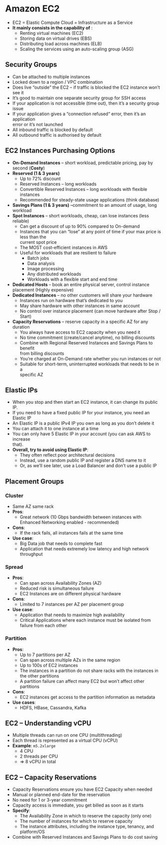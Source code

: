 # Amazon EC2  
- EC2 = Elastic Compute Cloud = Infrastructure as a Service  
- **It mainly consists in the capability of** :  
	- Renting virtual machines (EC2)  
	- Storing data on virtual drives (EBS)  
	- Distributing load across machines (ELB)  
	- Scaling the services using an auto-scaling group (ASG)

## Security Groups  
- Can be attached to multiple instances  
- Locked down to a region / VPC combination  
- Does live “outside” the EC2 – if traffic is blocked the EC2 instance won’t see it  
- It’s good to maintain one separate security group for SSH access  
- If your application is not accessible (time out), then it’s a security group issue  
- If your application gives a “connection refused“ error, then it’s an application  
error or it’s not launched  
- All inbound traffic is blocked by default  
- All outbound traffic is authorised by default

## EC2 Instances Purchasing Options  
- **On-Demand Instances** – short workload, predictable pricing, pay by second  (**Costy**)
- **Reserved (1 & 3 years)**
	- Up to 72% discount
	- Reserved Instances – long workloads  
	- Convertible Reserved Instances – long workloads with flexible instances  
	- Recommended for steady-state usage applications (think database)
- **Savings Plans (1 & 3 years)** –commitment to an amount of usage, long workload  
- **Spot Instances** – short workloads, cheap, can lose instances (less reliable) 
	- Can get a discount of up to 90% compared to On-demand  
	- Instances that you can “lose” at any point of time if your max price is less than the  
	current spot price  
	- The MOST cost-efficient instances in AWS
	- Useful for workloads that are resilient to failure  
		- Batch jobs  
		- Data analysis  
		- Image processing  
		- Any distributed workloads  
		- Workloads with a flexible start and end time
- **Dedicated Hosts** – book an entire physical server, control instance placement  (Highly expensive)
- **Dedicated Instances** – no other customers will share your hardware 
	- Instances run on hardware that’s  dedicated to you  
	- May share hardware with other  instances in same account  
	- No control over instance placement  (can move hardware after Stop / Start)
- **Capacity Reservations** – reserve capacity in a specific AZ for any duration
	- You always have access to EC2 capacity when you need it  
	- No time commitment (create/cancel anytime), no billing discounts  
	- Combine with Regional Reserved Instances and Savings Plans to benefit  
	from billing discounts  
	- You’re charged at On-Demand rate whether you run instances or not  
	- Suitable for short-term, uninterrupted workloads that needs to be in a  
	specific AZ


## Elastic IPs  
- When you stop and then start an EC2 instance, it can change its public IP.  
- If you need to have a fixed public IP for your instance, you need an Elastic IP  
- An Elastic IP is a public IPv4 IP you own as long as you don’t delete it  
- You can attach it to one instance at a time
- You can only have 5 Elastic IP in your account (you can ask AWS to increase  
that).  
- **Overall, try to avoid using Elastic IP**:  
	- They often reflect poor architectural decisions  
	- Instead, use a random public IP and register a DNS name to it  
	- Or, as we’ll see later, use a Load Balancer and don’t use a public IP

## Placement Groups
### Cluster
- Same AZ same rack
- **Pros**: 
	- Great network (10 Gbps bandwidth between instances with Enhanced Networking enabled - recommended)  
- **Cons**: 
	- If the rack fails, all instances fails at the same time  
- **Use case**:  
	- Big Data job that needs to complete fast  
	- Application that needs extremely low latency and high network throughput
	
### Spread
- **Pros**:  
	- Can span across Availability Zones (AZ)  
	- Reduced risk is simultaneous failure  
	- EC2 Instances are on different physical hardware  
- **Cons**:  
	- Limited to 7 instances per AZ  per placement group  
- **Use case**:  
	- Application that needs to maximize high availability  
	- Critical Applications where each instance must be isolated from failure from each other

### Partition
- **Pros**:
	- Up to 7 partitions per AZ  
	- Can span across multiple AZs in the  same region  
	- Up to 100s of EC2 instances  
	- The instances in a partition do not share racks with the instances in the  other partitions  
	- A partition failure can affect many EC2 but won’t affect other partitions  
- **Cons**:
	- EC2 instances get access to the partition information as metadata  
- **Use cases**:
	- HDFS, HBase, Cassandra, Kafka

## EC2 – Understanding vCPU  
- Multiple threads can run on one CPU (multithreading)  
- Each thread is represented as a virtual CPU (vCPU)
- **Example**: `m5.2xlarge`  
	- 4 CPU  
	- 2 threads per CPU  
	- => 8 vCPU in total

## EC2 – Capacity Reservations  
- Capacity Reservations ensure you have EC2 Capacity when needed  
- Manual or planned end-date for the reservation  
- No need for 1 or 3-year commitment  
- Capacity access is immediate, you get billed as soon as it starts  
- **Specify**:  
	- The Availability Zone in which to reserve the capacity (only one)  
	- The number of instances for which to reserve capacity  
	- The instance attributes, including the instance type, tenancy, and platform/OS  
- Combine with Reserved Instances and Savings Plans to do cost saving